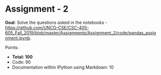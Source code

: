 # Assignment - 2

**Goal**: Solve the questions asked in the notebooks - <https://github.com/UNCG-CSE/CSC-405-605_Fall_2019/blob/master/Assignments/Assignment_2/code/pandas_assignment.ipynb>.

Points:
- **Total: 100**
- Code: 90
- Documentation within IPython using Markdown: 10


